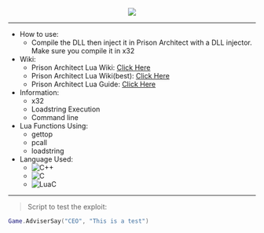 <p align="center">
  <img src="https://prisonarchitect.paradoxwikis.com/images/thumb/7/7f/Prison_Architect_logo.png/300px-Prison_Architect_logo.png">
</p>

---

  - How to use:
    - Compile the DLL then inject it in Prison Architect with a DLL injector. Make sure you compile it in x32
  - Wiki:
    - Prison Architect Lua Wiki: [Click Here](https://prisonarchitect.paradoxwikis.com/Lua)
    - Prison Architect Lua Wiki(best): [Click Here](https://www.prisonarchitectwiki.com/wiki/Modding_guide)
    - Prison Architect Lua Guide: [Click Here](https://steamcommunity.com/sharedfiles/filedetails/?id=480978426)
  - Information:
    - x32
    - Loadstring Execution
    - Command line
  - Lua Functions Using:
    - gettop
    - pcall
    - loadstring
  - Language Used:
    - ![C++](https://img.shields.io/badge/-C++-fff?&logo=c%2b%2b&logoColor=00599C)
    - ![C](https://img.shields.io/badge/-C-fff?&logo=c&logoColor=00599C)
    - ![LuaC](https://img.shields.io/badge/-LuaC-fff?&logo=Lua&logoColor=00599C)

---

>Script to test the exploit:
```lua
Game.AdviserSay("CEO", "This is a test")
```


